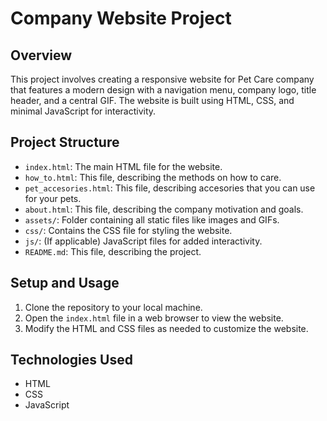 # Company Website Project

## Overview
This project involves creating a responsive website for Pet Care company that features a modern design with a navigation menu, company logo, title header, and a central GIF. The website is built using HTML, CSS, and minimal JavaScript for interactivity.

## Project Structure
- `index.html`: The main HTML file for the website.
- `how_to.html`: This file, describing the methods on how to care.
- `pet_accesories.html`: This file, describing accesories that you can use for your pets.
- `about.html`: This file, describing the company motivation and goals.
- `assets/`: Folder containing all static files like images and GIFs.
- `css/`: Contains the CSS file for styling the website.
- `js/`: (If applicable) JavaScript files for added interactivity.
- `README.md`: This file, describing the project.

## Setup and Usage
1. Clone the repository to your local machine.
2. Open the `index.html` file in a web browser to view the website.
3. Modify the HTML and CSS files as needed to customize the website.

## Technologies Used
- HTML
- CSS
- JavaScript 